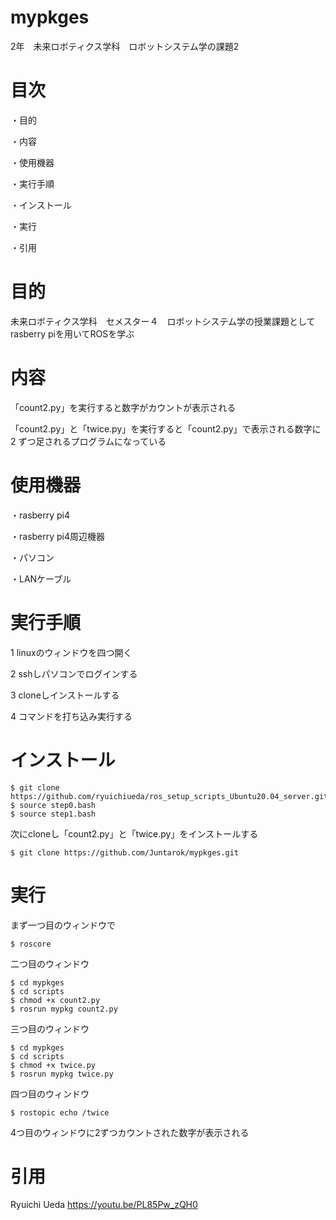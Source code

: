 # mypkges

2年　未来ロボティクス学科　ロボットシステム学の課題2

# 目次
・目的

・内容

・使用機器

・実行手順

・インストール

・実行

・引用


# 目的

未来ロボティクス学科　セメスター４　ロボットシステム学の授業課題としてrasberry piを用いてROSを学ぶ


# 内容

「count2.py」を実行すると数字がカウントが表示される

「count2.py」と「twice.py」を実行すると「count2.py」で表示される数字に 2 ずつ足されるプログラムになっている

# 使用機器

・rasberry pi4

・rasberry pi4周辺機器

・パソコン

・LANケーブル


# 実行手順

1 linuxのウィンドウを四つ開く

2 sshしパソコンでログインする

3 cloneしインストールする

4 コマンドを打ち込み実行する


# インストール

    $ git clone https://github.com/ryuichiueda/ros_setup_scripts_Ubuntu20.04_server.git
    $ source step0.bash
    $ source step1.bash
  
次にcloneし「count2.py」と「twice.py」をインストールする

    $ git clone https://github.com/Juntarok/mypkges.git
    
# 実行

 まず一つ目のウィンドウで
 
    $ roscore
    
二つ目のウィンドウ

    $ cd mypkges
    $ cd scripts
    $ chmod +x count2.py
    $ rosrun mypkg count2.py
    
三つ目のウィンドウ

    $ cd mypkges
    $ cd scripts
    $ chmod +x twice.py
    $ rosrun mypkg twice.py
    
四つ目のウィンドウ

    $ rostopic echo /twice
    

4つ目のウィンドウに2ずつカウントされた数字が表示される


# 引用
Ryuichi Ueda https://youtu.be/PL85Pw_zQH0
